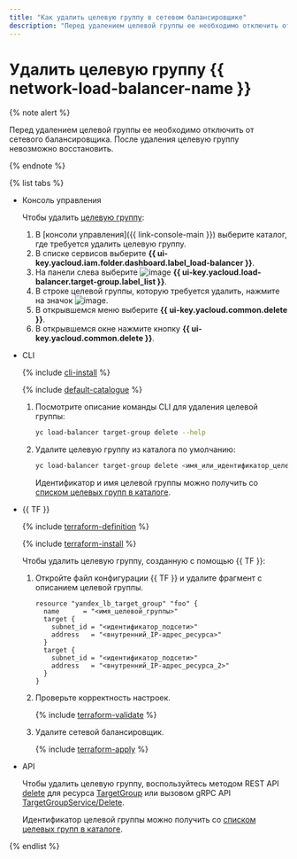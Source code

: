 ```yaml
---
title: "Как удалить целевую группу в сетевом балансировщике"
description: "Перед удалением целевой группы ее необходимо отключить от сетевого балансировщика. После удаления целевую группу невозможно восстановить. Откройте раздел Load Balancer в каталоге, где требуется удалить целевую группу. В открывшемся меню нажмите кнопку Удалить."
---
```


# Удалить целевую группу {{ network-load-balancer-name }}

{% note alert %}

Перед удалением целевой группы ее необходимо отключить от сетевого балансировщика. После удаления целевую группу невозможно восстановить.

{% endnote %}

{% list tabs %}

- Консоль управления

  Чтобы удалить [целевую группу](../concepts/target-resources.md):
  1. В [консоли управления]({{ link-console-main }}) выберите каталог, где требуется удалить целевую группу.
  1. В списке сервисов выберите **{{ ui-key.yacloud.iam.folder.dashboard.label_load-balancer }}**.
  1. На панели слева выберите ![image](../../_assets/trgroups.svg) **{{ ui-key.yacloud.load-balancer.target-group.label_list }}**.
  1. В строке целевой группы, которую требуется удалить, нажмите на значок ![image](../../_assets/horizontal-ellipsis.svg).
  1. В открывшемся меню выберите **{{ ui-key.yacloud.common.delete }}**.
  1. В открывшемся окне нажмите кнопку **{{ ui-key.yacloud.common.delete }}**.

- CLI

  {% include [cli-install](../../_includes/cli-install.md) %}

  {% include [default-catalogue](../../_includes/default-catalogue.md) %}

  1. Посмотрите описание команды CLI для удаления целевой группы:

     ```bash
     yc load-balancer target-group delete --help
     ```

  1. Удалите целевую группу из каталога по умолчанию:

     ```bash
     yc load-balancer target-group delete <имя_или_идентификатор_целевой_группы>
     ```

     Идентификатор и имя целевой группы можно получить со [списком целевых групп в каталоге](target-group-list.md#list).

- {{ TF }}

  {% include [terraform-definition](../../_tutorials/terraform-definition.md) %}

  {% include [terraform-install](../../_includes/terraform-install.md) %}

  Чтобы удалить целевую группу, созданную с помощью {{ TF }}:
  1. Откройте файл конфигурации {{ TF }} и удалите фрагмент с описанием целевой группы.

     ```hcl
     resource "yandex_lb_target_group" "foo" {
       name      = "<имя_целевой_группы>"
       target {
         subnet_id = "<идентификатор_подсети>"
         address   = "<внутренний_IP-адрес_ресурса>"
       }
       target {
         subnet_id = "<идентификатор_подсети>"
         address   = "<внутренний_IP-адрес_ресурса_2>"
       }
     }
     ```

  1. Проверьте корректность настроек.

     {% include [terraform-validate](../../_includes/mdb/terraform/validate.md) %}

  1. Удалите сетевой балансировщик.

     {% include [terraform-apply](../../_includes/mdb/terraform/apply.md) %}

- API

  Чтобы удалить целевую группу, воспользуйтесь методом REST API [delete](../api-ref/TargetGroup/delete.md) для ресурса [TargetGroup](../api-ref/TargetGroup/index.md) или вызовом gRPC API [TargetGroupService/Delete](../api-ref/grpc/target_group_service.md#Delete).

  Идентификатор целевой группы можно получить со [списком целевых групп в каталоге](target-group-list.md#list).

{% endlist %}
